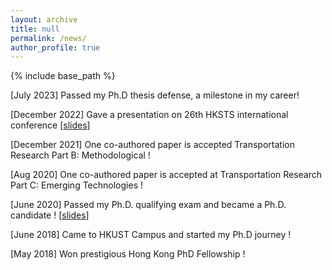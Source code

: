 ```yaml
---
layout: archive
title: null
permalink: /news/
author_profile: true
---
```


{% include base_path %}

\[July 2023\] Passed my Ph.D thesis defense, a milestone in my career!

\[December 2022\] Gave a presentation on 26th HKSTS international conference \[[slides](https://zf-z.github.io/files/Zhengfei_HKSTS-2022.pdf)\]

\[December 2021\] One co-authored paper is accepted Transportation Research Part B: Methodological !

\[Aug 2020\] One co-authored paper is accepted at Transportation Research Part C: Emerging Technologies ! 

\[June 2020\] Passed my Ph.D. qualifying exam and became a Ph.D. candidate ! \[[slides](https://zf-z.github.io/files/Zhengfei_PhD_Qualifying%20Exam.pdf)\] 

\[June 2018\] Came to HKUST Campus and started my Ph.D journey !

\[May 2018\] Won prestigious Hong Kong PhD Fellowship !
